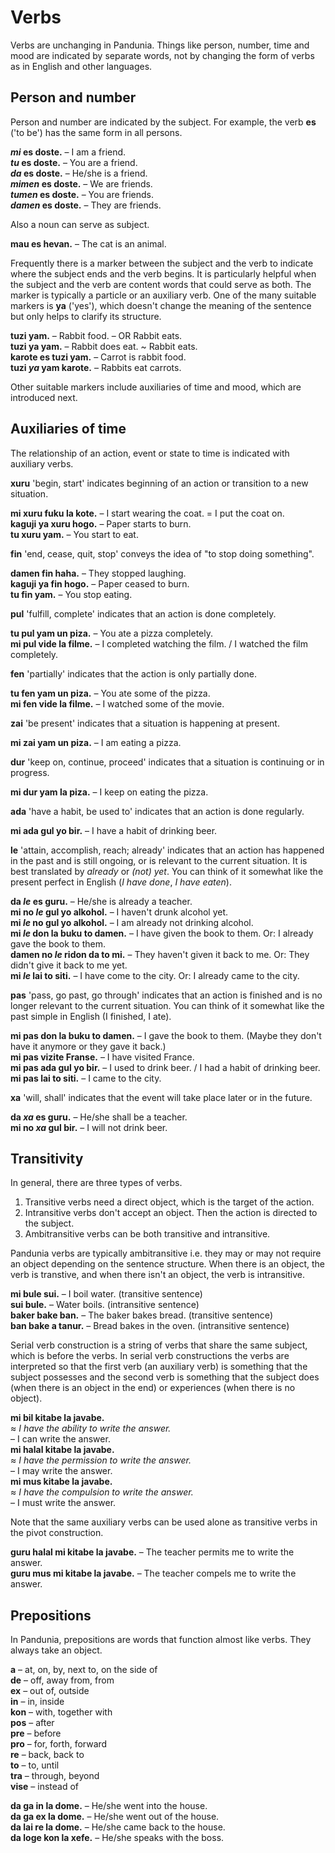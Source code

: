# Verbs

Verbs are unchanging in Pandunia.
Things like person, number, time and mood are indicated by separate words,
not by changing the form of verbs as in English and other languages.

## Person and number

Person and number are indicated by the subject.
For example, the verb
**es**
('to be') has the same form in all persons.

**_mi_ es doste.**
– I am a friend.  
**_tu_ es doste.**
– You are a friend.  
**_da_ es doste.**
– He/she is a friend.  
**_mimen_ es doste.**
– We are friends.  
**_tumen_ es doste.**
– You are friends.  
**_damen_ es doste.**
– They are friends.

Also a noun can serve as subject.

**mau es hevan.**
– The cat is an animal.

Frequently there is a marker between the subject and the verb
to indicate where the subject ends and the verb begins.
It is particularly helpful when the subject and the verb are content words
that could serve as both.
The marker is typically a particle or an auxiliary verb.
One of the many suitable markers is
**ya**
('yes'),
which doesn't change the meaning of the sentence
but only helps to clarify its structure.

**tuzi yam.**
– Rabbit food. – OR Rabbit eats.  
**tuzi ya yam.**
– Rabbit does eat. ~ Rabbit eats.  
**karote es tuzi yam.**
– Carrot is rabbit food.  
**tuzi _ya_ yam karote.**
– Rabbits eat carrots.

Other suitable markers include auxiliaries of time and mood,
which are introduced next.


## Auxiliaries of time

The relationship of an action, event or state to time is indicated with auxiliary verbs.

**xuru**
'begin, start'
indicates beginning of an action or transition to a new situation.

**mi xuru fuku la kote.**
– I start wearing the coat. = I put the coat on.  
**kaguji ya xuru hogo.**
– Paper starts to burn.  
**tu xuru yam.**
– You start to eat.

**fin**
'end, cease, quit, stop'
conveys the idea of "to stop doing something".

**damen fin haha.**
– They stopped laughing.  
**kaguji ya fin hogo.**
– Paper ceased to burn.  
**tu fin yam.**
– You stop eating.

**pul**
'fulfill, complete'
indicates that an action is done completely.

**tu pul yam un piza.**
– You ate a pizza completely.  
**mi pul vide la filme.**
– I completed watching the film. / I watched the film completely.

**fen**
'partially'
indicates that the action is only partially done.

**tu fen yam un piza.**
– You ate some of the pizza.  
**mi fen vide la filme.**
– I watched some of the movie.

**zai**
'be present'
indicates that a situation is happening at present.

**mi zai yam un piza.**
– I am eating a pizza.

**dur**
'keep on, continue, proceed'
indicates that a situation is continuing or in progress.

**mi dur yam la piza.**
– I keep on eating the pizza.

**ada**
'have a habit, be used to'
indicates that an action is done regularly.

**mi ada gul yo bir.**
– I have a habit of drinking beer.

**le**
'attain, accomplish, reach; already'
indicates that an action has happened in the past and is still ongoing, or is relevant to the current situation.
It is best translated by *already* or *(not) yet*.
You can think of it somewhat like the present perfect in English (_I have done_, _I have eaten_).

**da _le_ es guru.**
– He/she is already a teacher.  
**mi no _le_ gul yo alkohol.**
– I haven't drunk alcohol yet.  
**mi _le_ no gul yo alkohol.**
– I am already not drinking alcohol.  
**mi _le_ don la buku to damen.**
– I have given the book to them. Or: I already gave the book to them.  
**damen no _le_ ridon da to mi.**
– They haven't given it back to me. Or: They didn't give it back to me yet.  
**mi _le_ lai to siti.**
– I have come to the city. Or: I already came to the city.

**pas**
'pass, go past, go through'
indicates that an action is finished and is no longer relevant to the current situation.
You can think of it somewhat like the past simple in English (I finished, I ate).

**mi pas don la buku to damen.**
– I gave the book to them. (Maybe they don't have it anymore or they gave it back.)  
**mi pas vizite Franse.**
– I have visited France.  
**mi pas ada gul yo bir.**
– I used to drink beer. / I had a habit of drinking beer.  
**mi pas lai to siti.**
– I came to the city.

**xa**
'will, shall'
indicates that the event will take place later or in the future.

**da _xa_ es guru.**
– He/she shall be a teacher.  
**mi no _xa_ gul bir.**
– I will not drink beer.


## Transitivity

In general, there are three types of verbs.

1. Transitive verbs need a direct object, which is the target of the action.
2. Intransitive verbs don't accept an object. Then the action is directed to the subject.
3. Ambitransitive verbs can be both transitive and intransitive.

Pandunia verbs are typically ambitransitive
i.e. they may or may not require an object depending on the sentence structure.
When there is an object, the verb is transtive,
and when there isn't an object, the verb is intransitive.

**mi bule sui.**
– I boil water. (transitive sentence)  
**sui bule.**
– Water boils. (intransitive sentence)  
**baker bake ban.**
– The baker bakes bread. (transitive sentence)  
**ban bake a tanur.**
– Bread bakes in the oven. (intransitive sentence)

Serial verb construction is a string of verbs that share the same subject,
which is before the verbs.
In serial verb constructions the verbs are interpreted so that
the first verb (an auxiliary verb) is something that the subject possesses
and the second verb is something that the subject does (when there is an object in the end)
or experiences (when there is no object).

**mi bil kitabe la javabe.**  
≈ *I have the ability to write the answer.*  
– I can write the answer.  
**mi halal kitabe la javabe.**  
≈ *I have the permission to write the answer.*  
– I may write the answer.  
**mi mus kitabe la javabe.**  
≈ *I have the compulsion to write the answer.*  
– I must write the answer.

Note that the same auxiliary verbs can be used alone as transitive verbs in the pivot construction.

**guru halal mi kitabe la javabe.**
– The teacher permits me to write the answer.  
**guru mus mi kitabe la javabe.**
– The teacher compels me to write the answer.



## Prepositions

In Pandunia, prepositions are words that function almost like verbs.
They always take an object.

**a**
– at, on, by, next to, on the side of  
**de**
– off, away from, from  
**ex**
– out of, outside  
**in**
– in, inside  
**kon**
– with, together with  
**pos**
– after  
**pre**
– before  
**pro**
– for, forth, forward  
**re**
– back, back to  
**to**
– to, until  
**tra**
– through, beyond  
**vise**
– instead of

**da ga in la dome.**
– He/she went into the house.  
**da ga ex la dome.**
– He/she went out of the house.  
**da lai re la dome.**
– He/she came back to the house.  
**da loge kon la xefe.**
– He/she speaks with the boss.

